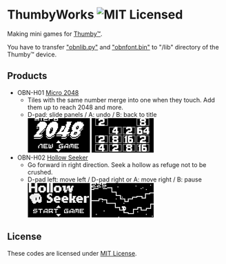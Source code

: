 # ThumbyWorks ![MIT Licensed](https://img.shields.io/badge/license-MIT-blue.svg)

Making mini games for [Thumby&trade;](https://thumby.us/).

You have to transfer ["obnlib.py"](lib/obnlib.py) and ["obnfont.bin"](lib/obnfont.bin) to "/lib" directory of the Thumby&trade; device.

## Products

* OBN-H01 [Micro 2048](Games/Micro2048/Micro2048.py)
  * Tiles with the same number merge into one when they touch. Add them up to reach 2048 and more.
  * D-pad: slide panels / A: undo / B: back to title\
    ![title](docs/img/Micro2048_shot1.png) ![playing](docs/img/Micro2048_shot2.png)
* OBN-H02 [Hollow Seeker](Games/HollowSeeker/HollowSeeker.py)
  * Go forward in right direction. Seek a hollow as refuge not to be crushed.
  * D-pad left: move left / D-pad right or A: move right / B: pause\
    ![title](docs/img/HollowSeeker_shot1.png) ![playing](docs/img/HollowSeeker_shot2.png)

## License

These codes are licensed under [MIT License](LICENSE).
